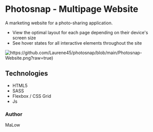 ﻿
# Photosnap - Multipage Website

A marketing website for a photo-sharing application.

-   View the optimal layout for each page depending on their device's screen size
-   See hover states for all interactive elements throughout the site

![https://github.com/Laurene45/photosnap/blob/main/Photosnap-Website.png?raw=true)](https://github.com/Laurene45/photosnap/blob/main/Photosnap-Website.png?raw=true)


## Technologies

-   HTML5
-   SASS
-   Flexbox / CSS Grid
-   Js

### Author

MaLow



